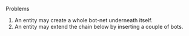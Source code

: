 
Problems
1. An entity may create a whole bot-net underneath itself. 
2. An entity may extend the chain below by inserting a couple of bots. 


